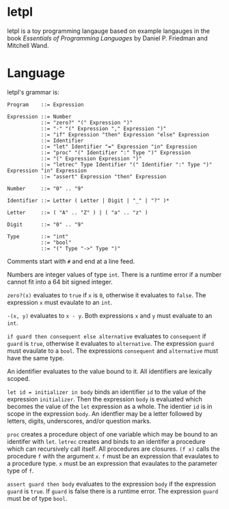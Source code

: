 # letpl

letpl is a toy programming langauge based on example langauges in the book _Essentials of Programming Languages_ by Daniel P. Friedman and Mitchell Wand.

# Language

letpl's grammar is:

    Program    ::= Expression

    Expression ::= Number
               ::= "zero?" "(" Expression ")"
               ::= "-" "(" Expression "," Expression ")"
               ::= "if" Expression "then" Expression "else" Expression
               ::= Identifier
               ::= "let" Identifier "=" Expression "in" Expression
               ::= "proc" "(" Identifier ":" Type ")" Expression
               ::= "(" Expression Expression ")"
               ::= "letrec" Type Identifier "(" Identifier ":" Type ")" Expression "in" Expression
               ::= "assert" Expression "then" Expression

    Number     ::= "0" .. "9"
    
    Identifier ::= Letter ( Letter | Digit | "_" | "?" )*

    Letter     ::= ( "A" .. "Z" ) | ( "a" .. "z" )

    Digit      ::= "0" .. "9"

    Type       ::= "int"
               ::= "bool"
               ::= "(" Type "->" Type ")"

Comments start with `#` and end at a line feed.

Numbers are integer values of type `int`.  There is a runtime error if a number cannot fit into a 64 bit signed integer.

`zero?(x)` evaluates to `true` if `x` is `0`, otherwise it evaluates to `false`.  The expression `x` must evaulate to an `int`.

`-(x, y)` evaluates to `x - y`.  Both expressions `x` and `y` must evaluate to an `int`.

`if guard then consequent else alternative` evaluates to `consequent` if `guard` is `true`, otherwise it evaluates to `alternative`. The expression `guard` must evaulate to a `bool`.  The expressions `consequent` and `alternative` must have the same type.

An identifier evaluates to the value bound to it.  All identifiers are lexically scoped.

`let id = initializer in body` binds an identifier `id` to the value of the expression `initializer`.  Then the expression `body` is evaluated which becomes the value of the `let` expression as a whole.  The identier `id` is in scope in the expression `body`.  An identfier may be a letter followed by letters, digits, underscores, and/or question marks.

`proc` creates a procedure object of one variable which may be bound to an identifer with `let`. `letrec` creates and binds to an identifer a procedure which can recursively call itself. All procedures are closures. `(f x)` calls the procedure `f` with the argument `x`.  `f` must be an expression that evaulates to a procedure type.  `x` must be an expression that evaulates to the parameter type of `f`.

`assert guard then body` evaluates to the expression `body` if the expression `guard` is `true`.  If `guard` is false there is a runtime error.  The expression `guard` must be of type `bool`.
